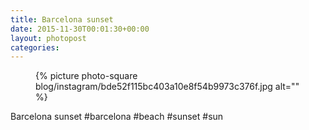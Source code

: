 ```yaml
---
title: Barcelona sunset
date: 2015-11-30T00:01:30+00:00
layout: photopost
categories:
---
```


<figure class="photo photo--square">
  {% picture photo-square blog/instagram/bde52f115bc403a10e8f54b9973c376f.jpg alt="" %}
</figure>

Barcelona sunset
#barcelona #beach #sunset #sun
